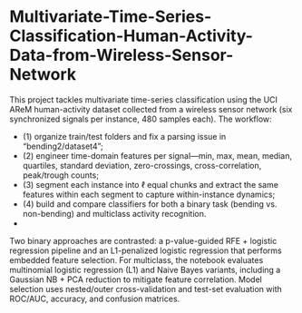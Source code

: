 # Multivariate-Time-Series-Classification-Human-Activity-Data-from-Wireless-Sensor-Network

This project tackles multivariate time-series classification using the UCI AReM human-activity dataset collected from a wireless sensor network (six synchronized signals per instance, 480 samples each). The workflow: 
- (1) organize train/test folders and fix a parsing issue in “bending2/dataset4”;
- (2) engineer time-domain features per signal—min, max, mean, median, quartiles, standard deviation, zero-crossings, cross-correlation, peak/trough counts;
- (3) segment each instance into ℓ equal chunks and extract the same features within each segment to capture within-instance dynamics;
- (4) build and compare classifiers for both a binary task (bending vs. non-bending) and multiclass activity recognition.
- 
Two binary approaches are contrasted: a p-value-guided RFE + logistic regression pipeline and an L1-penalized logistic regression that performs embedded feature selection. For multiclass, the notebook evaluates multinomial logistic regression (L1) and Naive Bayes variants, including a Gaussian NB + PCA reduction to mitigate feature correlation. Model selection uses nested/outer cross-validation and test-set evaluation with ROC/AUC, accuracy, and confusion matrices.
